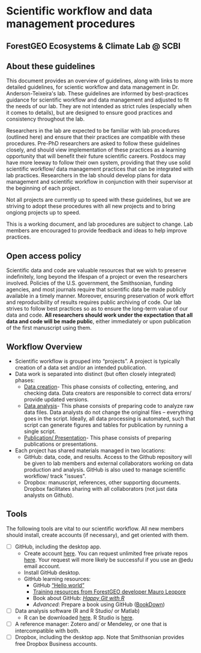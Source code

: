 # Scientific workflow and data management procedures
## ForestGEO Ecosystems & Climate Lab @ SCBI

## About these guidelines
This document provides an overview of guidelines, along with links to more detailed guidelines, for scientic workflow and data management in Dr. Anderson-Teixeira's lab. These guidelines are informed by best-practices guidance for scientific workflow and data management and adjusted to fit the needs of our lab. They are not intended as strict rules (especially when it comes to details), but are designed to ensure good practices and consistency throughout the lab. 

Researchers in the lab are expected to be familiar with lab procedures (outlined here) and ensure that their practices are compatible with these procedures. Pre-PhD researchers are asked to follow these guidelines closely, and should view implementation of these practices as a learning opportunity that will benefit their future scientific careers. Postdocs may have more leeway to follow their own system, providing that they use solid scientific workflow/ data management practices that can be integrated with lab practices. Researchers in the lab should develop plans for data management and scientific workflow in conjunction with their supervisor at the beginning of each project. 

Not all projects are currently up to speed with these guidelines, but we are striving to adopt these procedures with all new projects and to bring ongiong projects up to speed. 

This is a working document, and lab procedures are subject to change. Lab members are encouraged to provide feedback and ideas to help improve practices. 


## Open access policy
Scientific data and code are valuable resources that we wish to preserve indefinitely, long beyond the lifespan of a project or even the researchers involved. Policies of the U.S. government, the Smithsonian, funding agencies, and most journals require that scientific data be made publicly available in a timely manner. Moreover, ensuring preservation of work effort and reproducibility of results requires public archiving of code. Our lab strives to follow best practices so as to ensure the long-term value of our data and code. **All researchers should work under the expectation that all data and code will be made public**, either immediately or upon publication of the first manuscript using them.


## Workflow Overview
- Scientific workflow is grouped into “projects”. A project is typically creation of a data set and/or an intended publication.
- Data work is separated into distinct (but often closely integrated) phases:
  - [Data creation](https://github.com/EcoClimLab/Data_Management-Scientific_Workflow/tree/master)- This phase consists of collecting, entering, and checking data. Data creators are responsible to correct data errors/ provide updated versions.
  - [Data analysis](https://github.com/EcoClimLab/Data_Management-Scientific_Workflow/blob/master/data_creation.MD)- This phase consists of preparing code to analyze raw data files. Data analysts do not change the original files – everything goes in the script. Ideally, all data processing is automated, such that script can generate figures and tables for publication by running a single script. 
  - [Publication/ Presentation](https://github.com/EcoClimLab/Data_Management-Scientific_Workflow/blob/master/publication_presentation.MD)- This phase consists of preparing publications or presentations. 
- Each project has shared materials managed in two locations:
  - GitHub: data, code, and results. Access to the Github repository will be given to lab members and external collaborators working on data production and analysis. GitHub is also used to manage scientific workflow/ track "issues". 
  - Dropbox: manuscript, references, other supporting documents. Dropbox facilitates sharing with all collaborators (not just data analysts on Github). 


## Tools
The following tools are vital to our scientific workflow. All new members should install, create accounts (if necessary), and get oriented with them. 

- [ ] GitHub, including the desktop app. 
  - Create account [here](https://github.com). You can request unlimited free private repos [here](https://education.github.com/discount_requests/new). Your request will more likely be successful if you use an @edu email account.
  - Install GitHub desktop.
  - GitHub learning resources:
    - GitHub [“Hello world”](https://guides.github.com/activities/hello-world/)  
    - [Training resources from ForestGEO developer Mauro Leopore](https://github.com/nmnh-r-users/meetups/blob/master/research-with-github/research-with-github.md)   
    - Book about GitHub: [*Happy Git with R*](http://happygitwithr.com/)
    - *Advanced*: Prepare a book using GitHub ([BookDown](https://bookdown.org/yihui/bookdown/))
- [ ] Data analysis software (R and R Studio/ or Matlab)
  - R can be downloaded [here](https://www.r-project.org/). R Studio is [here](https://www.rstudio.com/).
- [ ] A reference manager: Zotero and/ or Mendeley, or one that is intercompatible with both.
- [ ] Dropbox, including the desktop app. Note that Smithsonian provides free Dropbox Business accounts.
